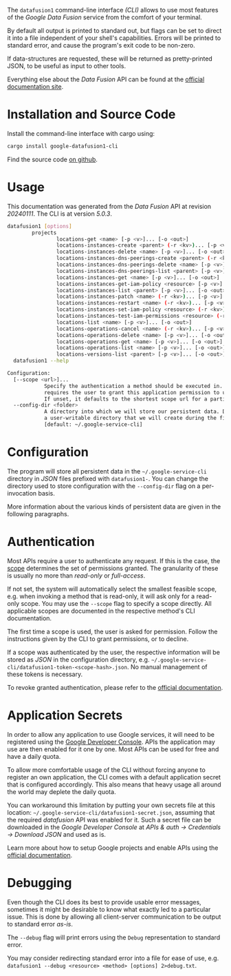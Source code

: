 <!---
DO NOT EDIT !
This file was generated automatically from 'src/generator/templates/cli/README.md.mako'
DO NOT EDIT !
-->
The `datafusion1` command-line interface *(CLI)* allows to use most features of the *Google Data Fusion* service from the comfort of your terminal.

By default all output is printed to standard out, but flags can be set to direct it into a file independent of your shell's
capabilities. Errors will be printed to standard error, and cause the program's exit code to be non-zero.

If data-structures are requested, these will be returned as pretty-printed JSON, to be useful as input to other tools.

Everything else about the *Data Fusion* API can be found at the
[official documentation site](https://cloud.google.com/data-fusion/docs).

# Installation and Source Code

Install the command-line interface with cargo using:

```bash
cargo install google-datafusion1-cli
```

Find the source code [on github](https://github.com/Byron/google-apis-rs/tree/main/gen/datafusion1-cli).

# Usage

This documentation was generated from the *Data Fusion* API at revision *20240111*. The CLI is at version *5.0.3*.

```bash
datafusion1 [options]
        projects
                locations-get <name> [-p <v>]... [-o <out>]
                locations-instances-create <parent> (-r <kv>)... [-p <v>]... [-o <out>]
                locations-instances-delete <name> [-p <v>]... [-o <out>]
                locations-instances-dns-peerings-create <parent> (-r <kv>)... [-p <v>]... [-o <out>]
                locations-instances-dns-peerings-delete <name> [-p <v>]... [-o <out>]
                locations-instances-dns-peerings-list <parent> [-p <v>]... [-o <out>]
                locations-instances-get <name> [-p <v>]... [-o <out>]
                locations-instances-get-iam-policy <resource> [-p <v>]... [-o <out>]
                locations-instances-list <parent> [-p <v>]... [-o <out>]
                locations-instances-patch <name> (-r <kv>)... [-p <v>]... [-o <out>]
                locations-instances-restart <name> (-r <kv>)... [-p <v>]... [-o <out>]
                locations-instances-set-iam-policy <resource> (-r <kv>)... [-p <v>]... [-o <out>]
                locations-instances-test-iam-permissions <resource> (-r <kv>)... [-p <v>]... [-o <out>]
                locations-list <name> [-p <v>]... [-o <out>]
                locations-operations-cancel <name> (-r <kv>)... [-p <v>]... [-o <out>]
                locations-operations-delete <name> [-p <v>]... [-o <out>]
                locations-operations-get <name> [-p <v>]... [-o <out>]
                locations-operations-list <name> [-p <v>]... [-o <out>]
                locations-versions-list <parent> [-p <v>]... [-o <out>]
  datafusion1 --help

Configuration:
  [--scope <url>]...
            Specify the authentication a method should be executed in. Each scope
            requires the user to grant this application permission to use it.
            If unset, it defaults to the shortest scope url for a particular method.
  --config-dir <folder>
            A directory into which we will store our persistent data. Defaults to
            a user-writable directory that we will create during the first invocation.
            [default: ~/.google-service-cli]

```

# Configuration

The program will store all persistent data in the `~/.google-service-cli` directory in *JSON* files prefixed with `datafusion1-`.  You can change the directory used to store configuration with the `--config-dir` flag on a per-invocation basis.

More information about the various kinds of persistent data are given in the following paragraphs.

# Authentication

Most APIs require a user to authenticate any request. If this is the case, the [scope][scopes] determines the 
set of permissions granted. The granularity of these is usually no more than *read-only* or *full-access*.

If not set, the system will automatically select the smallest feasible scope, e.g. when invoking a
method that is read-only, it will ask only for a read-only scope. 
You may use the `--scope` flag to specify a scope directly. 
All applicable scopes are documented in the respective method's CLI documentation.

The first time a scope is used, the user is asked for permission. Follow the instructions given 
by the CLI to grant permissions, or to decline.

If a scope was authenticated by the user, the respective information will be stored as *JSON* in the configuration
directory, e.g. `~/.google-service-cli/datafusion1-token-<scope-hash>.json`. No manual management of these tokens
is necessary.

To revoke granted authentication, please refer to the [official documentation][revoke-access].

# Application Secrets

In order to allow any application to use Google services, it will need to be registered using the 
[Google Developer Console][google-dev-console]. APIs the application may use are then enabled for it
one by one. Most APIs can be used for free and have a daily quota.

To allow more comfortable usage of the CLI without forcing anyone to register an own application, the CLI
comes with a default application secret that is configured accordingly. This also means that heavy usage
all around the world may deplete the daily quota.

You can workaround this limitation by putting your own secrets file at this location: 
`~/.google-service-cli/datafusion1-secret.json`, assuming that the required *datafusion* API 
was enabled for it. Such a secret file can be downloaded in the *Google Developer Console* at 
*APIs & auth -> Credentials -> Download JSON* and used as is.

Learn more about how to setup Google projects and enable APIs using the [official documentation][google-project-new].


# Debugging

Even though the CLI does its best to provide usable error messages, sometimes it might be desirable to know
what exactly led to a particular issue. This is done by allowing all client-server communication to be 
output to standard error *as-is*.

The `--debug` flag will print errors using the `Debug` representation to standard error.

You may consider redirecting standard error into a file for ease of use, e.g. `datafusion1 --debug <resource> <method> [options] 2>debug.txt`.


[scopes]: https://developers.google.com/+/api/oauth#scopes
[revoke-access]: http://webapps.stackexchange.com/a/30849
[google-dev-console]: https://console.developers.google.com/
[google-project-new]: https://developers.google.com/console/help/new/
